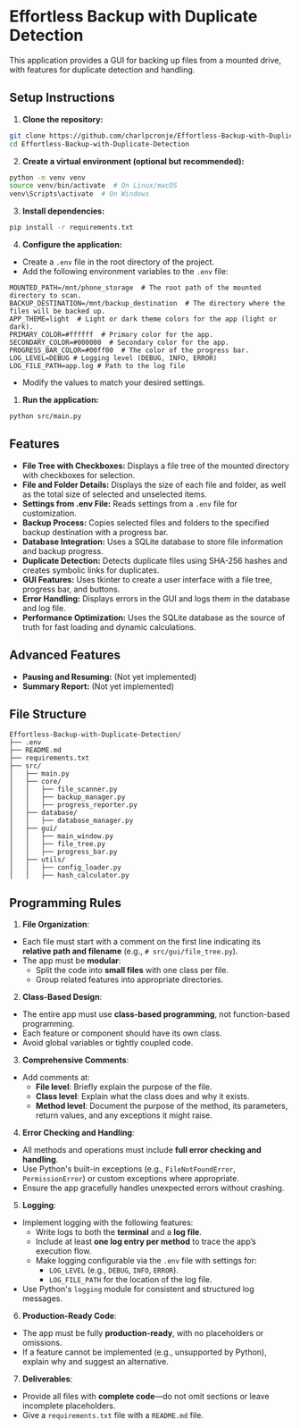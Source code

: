 # Effortless Backup with Duplicate Detection

This application provides a GUI for backing up files from a mounted drive, with features for duplicate detection and handling.

## Setup Instructions

1. **Clone the repository:**
```bash
git clone https://github.com/charlpcronje/Effortless-Backup-with-Duplicate-Detection.git
cd Effortless-Backup-with-Duplicate-Detection
```

2. **Create a virtual environment (optional but recommended):**
```bash
python -m venv venv
source venv/bin/activate  # On Linux/macOS
venv\Scripts\activate  # On Windows
```

3. **Install dependencies:**
```bash
pip install -r requirements.txt
```

4. **Configure the application:**
- Create a `.env` file in the root directory of the project.
- Add the following environment variables to the `.env` file:
```
MOUNTED_PATH=/mnt/phone_storage  # The root path of the mounted directory to scan.
BACKUP_DESTINATION=/mnt/backup_destination  # The directory where the files will be backed up.
APP_THEME=light  # Light or dark theme colors for the app (light or dark).
PRIMARY_COLOR=#ffffff  # Primary color for the app.
SECONDARY_COLOR=#000000  # Secondary color for the app.
PROGRESS_BAR_COLOR=#00ff00  # The color of the progress bar.
LOG_LEVEL=DEBUG # Logging level (DEBUG, INFO, ERROR)
LOG_FILE_PATH=app.log # Path to the log file
```
 - Modify the values to match your desired settings.

1. **Run the application:**
```bash
python src/main.py
```

## Features

- **File Tree with Checkboxes:** Displays a file tree of the mounted directory with checkboxes for selection.
- **File and Folder Details:** Displays the size of each file and folder, as well as the total size of selected and unselected items.
- **Settings from .env File:** Reads settings from a `.env` file for customization.
- **Backup Process:** Copies selected files and folders to the specified backup destination with a progress bar.
- **Database Integration:** Uses a SQLite database to store file information and backup progress.
- **Duplicate Detection:** Detects duplicate files using SHA-256 hashes and creates symbolic links for duplicates.
- **GUI Features:** Uses tkinter to create a user interface with a file tree, progress bar, and buttons.
- **Error Handling:** Displays errors in the GUI and logs them in the database and log file.
- **Performance Optimization:** Uses the SQLite database as the source of truth for fast loading and dynamic calculations.

## Advanced Features

- **Pausing and Resuming:** (Not yet implemented)
- **Summary Report:** (Not yet implemented)

## File Structure

```
Effortless-Backup-with-Duplicate-Detection/
├── .env
├── README.md
├── requirements.txt
├── src/
│   ├── main.py
│   ├── core/
│   │   ├── file_scanner.py
│   │   ├── backup_manager.py
│   │   ├── progress_reporter.py
│   ├── database/
│   │   ├── database_manager.py
│   ├── gui/
│   │   ├── main_window.py
│   │   ├── file_tree.py
│   │   ├── progress_bar.py
│   ├── utils/
│   │   ├── config_loader.py
│   │   ├── hash_calculator.py
```

## Programming Rules

1.  **File Organization**:
-   Each file must start with a comment on the first line indicating its **relative path and filename** (e.g., `# src/gui/file_tree.py`).
-   The app must be **modular**:
    -   Split the code into **small files** with one class per file.
    -   Group related features into appropriate directories.

2.  **Class-Based Design**:
-   The entire app must use **class-based programming**, not function-based programming.
-   Each feature or component should have its own class.
-   Avoid global variables or tightly coupled code.

3.  **Comprehensive Comments**:
-   Add comments at:
    -   **File level**: Briefly explain the purpose of the file.
    -   **Class level**: Explain what the class does and why it exists.
    -   **Method level**: Document the purpose of the method, its parameters, return values, and any exceptions it might raise.

4.  **Error Checking and Handling**:
-   All methods and operations must include **full error checking and handling**.
-   Use Python's built-in exceptions (e.g., `FileNotFoundError`, `PermissionError`) or custom exceptions where appropriate.
-   Ensure the app gracefully handles unexpected errors without crashing.

5.  **Logging**:
-   Implement logging with the following features:
    -   Write logs to both the **terminal** and a **log file**.
    -   Include at least **one log entry per method** to trace the app’s execution flow.
    -   Make logging configurable via the `.env` file with settings for:
        -   `LOG_LEVEL` (e.g., `DEBUG`, `INFO`, `ERROR`).
        -   `LOG_FILE_PATH` for the location of the log file.
-   Use Python's `logging` module for consistent and structured log messages.

6.  **Production-Ready Code**:
-   The app must be fully **production-ready**, with no placeholders or omissions.
-   If a feature cannot be implemented (e.g., unsupported by Python), explain why and suggest an alternative.

7.  **Deliverables**:
-   Provide all files with **complete code**—do not omit sections or leave incomplete placeholders.
-   Give a `requirements.txt` file with a `README.md` file.
